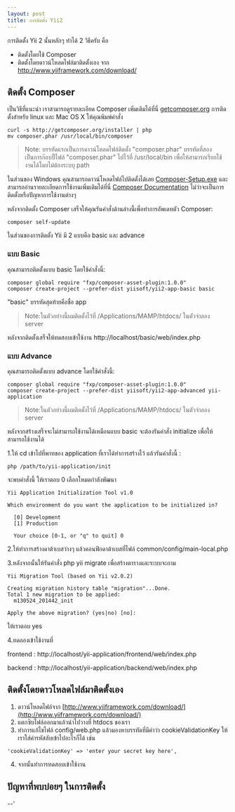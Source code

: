 ```yaml
---
layout: post
title: การติดตั้ง Yii2
---
```



การติดตั้ง Yii 2 นั้นหลักๆ ทำได้ 2 วิธีครับ คือ

- ติดตั้งโดยใช้ Composer
- ติดตั้งโดยดาวน์โหลดไฟล์มาติดตั้งเอง จาก http://www.yiiframework.com/download/

## ติดตั้ง Composer
เป็นวิธีที่แนะนำ เราสามารถดูรายละเอียด Composer เพิ่มเติมได้ที่นี่  [getcomposer.org](https://getcomposer.org/download/)  การติดตั้งสำหรับ linux และ Mac OS X ให้คุณพิมพ์คำสั่ง

```
curl -s http://getcomposer.org/installer | php
mv composer.phar /usr/local/bin/composer
```
>Note: บรรทัดแรกเป็นการดาวน์โหลดไฟล์ติดตั้ง "composer.phar" บรรทัดที่สองเป็นการก๊อบปี้ไฟล์ "composer.phar" ไปไว้ที่ /usr/local/bin เพื่อให้สามารถเรียกใช้งานได้โดยไม่ต้องระบบุ path

ในส่วนของ Windows คุณสามารถดาวน์โหลดไฟล์ไปติดตั้งได้เลย [Composer-Setup.exe](https://getcomposer.org/Composer-Setup.exe) และสามารถอ่านรายละเอียดการใช้งานเพิ่มเติมได้ที่นี่ [Composer Documentation](https://getcomposer.org/doc/) ไม่ว่าจะเป็นการติดตั้งหรือปัญหาการใช้งานต่างๆ

หลังจากติดตั้ง Composer เสร็จให้คุณรันคำสั่งด้านล่างนี้เพื่อทำการอัพเดทตัว Composer:
```
composer self-update
```
ในส่วนของการติดตั้ง Yii มี 2 แบบคือ basic และ advance

### แบบ Basic
 คุณสามารถติดตั้งแบบ basic โดยใช้คำสั่งนี้:

```
composer global require "fxp/composer-asset-plugin:1.0.0"
composer create-project --prefer-dist yiisoft/yii2-app-basic basic
```
"basic" บรรทัดสุดท้ายคือชื่อ app
> Note:ในตัวอย่างนี้ผมติดตั้งไว้ที่ /Applications/MAMP/htdocs/ ในตัวจำลอง server

หลังจากติดตั้งเสร็จให้ทดสอบเข้าใช้งาน http://localhost/basic/web/index.php

### แบบ Advance

คุณสามารถติดตั้งแบบ advance โดยใช้คำสั่งนี้:

```
composer global require "fxp/composer-asset-plugin:1.0.0"
composer create-project --prefer-dist yiisoft/yii2-app-advanced yii-application
```
> Note:ในตัวอย่างนี้ผมติดตั้งไว้ที่ /Applications/MAMP/htdocs/ ในตัวจำลอง server

หลังจากสร้างเสร็จจะไม่สามารถใช้งานได้เหมือนแบบ basic จะต้องรันคำสั่ง initialize เพื่อให้สามารถใช้งานได้

1.ให้ cd เข้าไปที่พาทของ application ที่เราได้ทำการสร้างไว้ แล้วรันคำสั่งนี้ :
```
php /path/to/yii-application/init
```

จะพบคำสั่งนี้ ให้เราตอบ 0 เลือกโหมดกำลังพัฒนา
```
Yii Application Initialization Tool v1.0

Which environment do you want the application to be initialized in?

  [0] Development
  [1] Production

  Your choice [0-1, or "q" to quit] 0
```
2.ให้ทำการสร้างดาต้าเบสว่างๆ แล้วคอนฟิกดาต้าเบสที่ไฟล์  common/config/main-local.php

3.หลังจากนั้นให้รันคำสั่ง php yii migrate เพื่อสร้างตารางและระบบจะถาม
```
Yii Migration Tool (based on Yii v2.0.2)

Creating migration history table "migration"...Done.
Total 1 new migration to be applied:
  m130524_201442_init

Apply the above migration? (yes|no) [no]:
```
ให้เราตอบ yes

4.ทดลองเข้าใช้งานที่

frontend : http://localhost/yii-application/frontend/web/index.php

backend : http://localhost/yii-application/backend/web/index.php

## ติดตั้งโดยดาวโหลดไฟล์มาติดตั้งเอง

1. ดาวน์โหลดไฟล์จาก [http://www.yiiframework.com/download/](http://www.yiiframework.com/download/)
2. แตกซิบไฟล์ออกมาแล้วนำไปวางที่ htdocs ของเรา
3. ทำการแก้ไขไฟล์ config/web.php แล้วมองหาบรรทัดที่มีคำว่า cookieValidationKey ให้เราใส่ค่ารหัสลับเข้าไปอะไรก็ได้ เช่น
```
'cookieValidationKey' => 'enter your secret key here',
```
4. จากนั้นทำการทดสอบเข้าใช้งาน

## ปัญหาที่พบบ่อยๆ ในการติดตั้ง
--'

